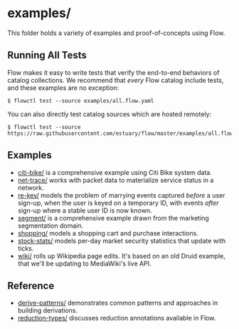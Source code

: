 # examples/

This folder holds a variety of examples and proof-of-concepts using Flow.

## Running All Tests

Flow makes it easy to write tests that verify the end-to-end behaviors of
catalog collections. We recommend that _every_ Flow catalog include tests,
and these examples are no exception:

```console
$ flowctl test --source examples/all.flow.yaml
```

You can also directly test catalog sources which are hosted remotely:

```console
$ flowctl test --source https://raw.githubusercontent.com/estuary/flow/master/examples/all.flow.yaml
```

## Examples

-   [citi-bike/](citi-bike/) is a comprehensive example using Citi Bike system data.
-   [net-trace/](net-trace/) works with packet data to materialize service status in a network.
-   [re-key/](re-key/) models the problem of marrying events captured _before_ a user sign-up,
    when the user is keyed on a temporary ID, with events _after_ sign-up where a stable user ID is now known.
-   [segment/](segment/) is a comprehensive example drawn from the marketing segmentation domain.
-   [shopping/](shopping/) models a shopping cart and purchase interactions.
-   [stock-stats/](stock-stats/) models per-day market security statistics that update with ticks.
-   [wiki/](wiki/) rolls up Wikipedia page edits. It's based on an old Druid example, that we'll be updating to MediaWiki's live API.

## Reference

-   [derive-patterns/](derive-patterns/) demonstrates common patterns and approaches in building derivations.
-   [reduction-types/](reduction-types/) discusses reduction annotations available in Flow.
